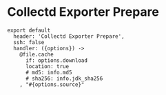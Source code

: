 
# Collectd Exporter Prepare

    export default
      header: 'Collectd Exporter Prepare',
      ssh: false
      handler: ({options}) ->
        @file.cache
          if: options.download
          location: true
          # md5: info.md5
          # sha256: info.jdk_sha256
        , "#{options.source}"

